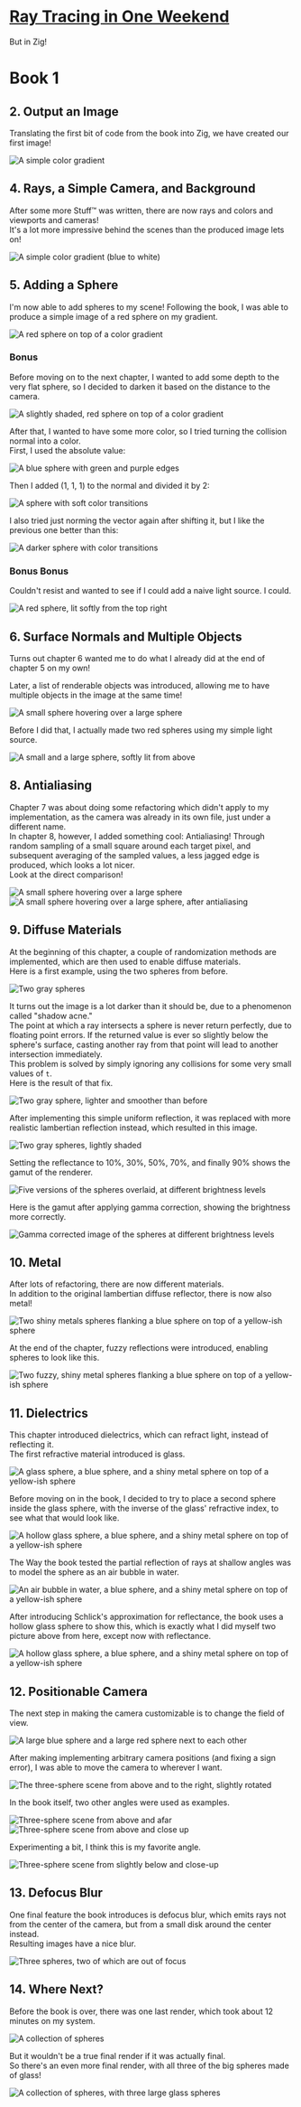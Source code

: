 # [Ray Tracing in One Weekend](https://raytracing.github.io/)
But in Zig!

# Book 1
## 2. Output an Image
Translating the first bit of code from the book into Zig, we have created
our first image!  

![A simple color gradient](samples/pngs/first_image.png )  

## 4. Rays, a Simple Camera, and Background
After some more Stuff™ was written, there are now rays and colors and
viewports and cameras!  
It's a lot more impressive behind the scenes than the produced image
lets on!  

![A simple color gradient (blue to white)](samples/pngs/white_blue_gradient.png)  

## 5. Adding a Sphere
I'm now able to add spheres to my scene! Following the book, I was able to
produce a simple image of a red sphere on my gradient.  

![A red sphere on top of a color gradient](samples/pngs/first_red_sphere.png)  

### Bonus
Before moving on to the next chapter, I wanted to add some depth to the very
flat sphere, so I decided to darken it based on the distance to the camera.  

![A slightly shaded, red sphere on top of a color gradient](samples/pngs/red_sphere_darken_experiment.png)  

After that, I wanted to have some more color, so I tried turning the
collision normal into a color.  
First, I used the absolute value:  

![A blue sphere with green and purple edges](samples/pngs/sphere_normal_abs_color.png)  

Then I added (1, 1, 1) to the normal and divided it by 2:  

![A sphere with soft color transitions](samples/pngs/sphere_normal_shifted_color.png)  

I also tried just norming the vector again after shifting it, but I like
the previous one better than this:  

![A darker sphere with color transitions](samples/pngs/sphere_normal_shifted_normal_color.png)  

### Bonus Bonus
Couldn't resist and wanted to see if I could add a naive light source. I could.  

![A red sphere, lit softly from the top right](samples/pngs/red_lit_sphere.png)  

## 6. Surface Normals and Multiple Objects
Turns out chapter 6 wanted me to do what I already did at the end of
chapter 5 on my own!  

Later, a list of renderable objects was introduced, allowing me to have
multiple objects in the image at the same time!  

![A small sphere hovering over a large sphere](samples/pngs/multiple_spheres.png)  

Before I did that, I actually made two red spheres using my simple light
source.  

![A small and a large sphere, softly lit from above](samples/pngs/two_shaded_red_spheres.png)  

## 8. Antialiasing
Chapter 7 was about doing some refactoring which didn't apply to my
implementation, as the camera was already in its own file, just under a
different name.  
In chapter 8, however, I added something cool: Antialiasing! Through
random sampling of a small square around each target pixel, and
subsequent averaging of the sampled values, a less jagged edge is
produced, which looks a lot nicer.  
Look at the direct comparison!  

![A small sphere hovering over a large sphere](samples/pngs/multiple_spheres.png)
![A small sphere hovering over a large sphere, after antialiasing](samples/pngs/first_aa.png)  

## 9. Diffuse Materials
At the beginning of this chapter, a couple of randomization methods are
implemented, which are then used to enable diffuse materials.  
Here is a first example, using the two spheres from before.  

![Two gray spheres](samples/pngs/first_diffuse.png)  

It turns out the image is a lot darker than it should be, due to a
phenomenon called "shadow acne."  
The point at which a ray intersects a sphere is never return perfectly,
due to floating point errors. If the returned value is ever so slightly
below the sphere's surface, casting another ray from that point will lead
to another intersection immediately.  
This problem is solved by simply ignoring any collisions for some very
small values of `t`.  
Here is the result of that fix.  

![Two gray sphere, lighter and smoother than before](samples/pngs/fix_acne.png)  

After implementing this simple uniform reflection, it was replaced with
more realistic lambertian reflection instead, which resulted in this
image.  

![Two gray spheres, lightly shaded](samples/pngs/first_lambertian.png)  

Setting the reflectance to 10%, 30%, 50%, 70%, and finally 90% shows the
gamut of the renderer.  

![Five versions of the spheres overlaid, at different brightness levels](samples/pngs/original_gamut.png)  

Here is the gamut after applying gamma correction, showing the brightness
more correctly.  

![Gamma corrected image of the spheres at different brightness levels](samples/pngs/corrected_gamut.png)  

## 10. Metal
After lots of refactoring, there are now different materials.  
In addition to the original lambertian diffuse reflector, there is now
also metal!  

![Two shiny metals spheres flanking a blue sphere on top of a yellow-ish sphere](samples/pngs/materials.png)  

At the end of the chapter, fuzzy reflections were introduced, enabling
spheres to look like this.  

![Two fuzzy, shiny metal spheres flanking a blue sphere on top of a yellow-ish sphere](samples/pngs/fuzzy_reflection.png)  

## 11. Dielectrics
This chapter introduced dielectrics, which can refract light, instead of
reflecting it.  
The first refractive material introduced is glass.  

![A glass sphere, a blue sphere, and a shiny metal sphere on top of a yellow-ish sphere](samples/pngs/first_glass.png)  

Before moving on in the book, I decided to try to place a second sphere
inside the glass sphere, with the inverse of the glass' refractive index,
to see what that would look like.  

![A hollow glass sphere, a blue sphere, and a shiny metal sphere on top of a yellow-ish sphere](samples/pngs/experimental_hollow_glass.png)  

The Way the book tested the partial reflection of rays at shallow angles
was to model the sphere as an air bubble in water.  

![An air bubble in water, a blue sphere, and a shiny metal sphere on top of a yellow-ish sphere](samples/pngs/air_bubble.png)  

After introducing Schlick's approximation for reflectance, the book uses
a hollow glass sphere to show this, which is exactly what I did myself
two picture above from here, except now with reflectance.  

![A hollow glass sphere, a blue sphere, and a shiny metal sphere on top of a yellow-ish sphere](samples/pngs/schlick_approx.png)  

## 12. Positionable Camera
The next step in making the camera customizable is to change the field
of view.  

![A large blue sphere and a large red sphere next to each other](samples/pngs/fov.png)  

After making implementing arbitrary camera positions (and fixing a sign
error), I was able to move the camera to wherever I want.  

![The three-sphere scene from above and to the right, slightly rotated](samples/pngs/own_angle.png)  

In the book itself, two other angles were used as examples.  

![Three-sphere scene from above and afar](samples/pngs/custom_angle_1.png)
![Three-sphere scene from above and close up](samples/pngs/custom_angle_2.png)  

Experimenting a bit, I think this is my favorite angle.  

![Three-sphere scene from slightly below and close-up](samples/pngs/coolest_angle.png)  

## 13. Defocus Blur
One final feature the book introduces is defocus blur, which emits rays
not from the center of the camera, but from a small disk around the
center instead.  
Resulting images have a nice blur.  

![Three spheres, two of which are out of focus](samples/pngs/defocus_blur.png)  

## 14. Where Next?
Before the book is over, there was one last render, which took about 12
minutes on my system.  

![A collection of spheres](samples/pngs/final_render.png)  

But it wouldn't be a true final render if it was actually final.  
So there's an even more final render, with all three of the big spheres
made of glass!  

![A collection of spheres, with three large glass spheres](samples/pngs/final_all_glass.png)  
